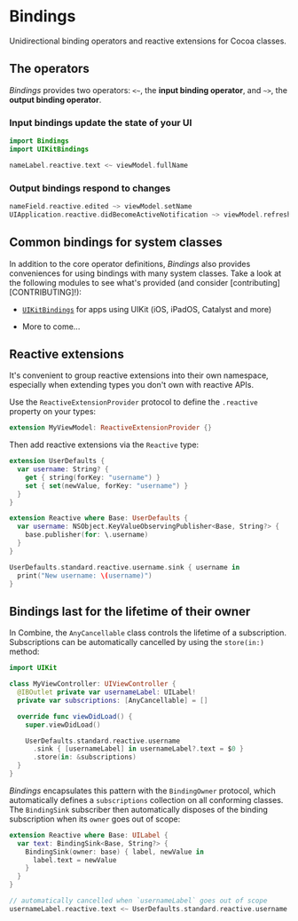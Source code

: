 # Bindings

Unidirectional binding operators and reactive extensions for Cocoa
classes.

## The operators

*Bindings* provides two operators: `<~`, the **input binding operator**, and
`~>`, the **output binding operator**.

### Input bindings update the state of your UI

```swift
import Bindings
import UIKitBindings

nameLabel.reactive.text <~ viewModel.fullName
```

### Output bindings respond to changes

```swift
nameField.reactive.edited ~> viewModel.setName
UIApplication.reactive.didBecomeActiveNotification ~> viewModel.refresh
```

## Common bindings for system classes

In addition to the core operator definitions, *Bindings* also provides
conveniences for using bindings with many system classes. Take a look at the
following modules to see what's provided (and consider
[contributing][CONTRIBUTING]!):

- [`UIKitBindings`][uikit] for apps using UIKit (iOS, iPadOS, Catalyst and more)
- More to come...

  [uikit]: /Sources/UIKitBindings

## Reactive extensions

It's convenient to group reactive extensions into their own namespace,
especially when extending types you don't own with reactive APIs.

Use the `ReactiveExtensionProvider` protocol to define the `.reactive` property
on your types:

```swift
extension MyViewModel: ReactiveExtensionProvider {}
```

Then add reactive extensions via the `Reactive` type:

```swift
extension UserDefaults {
  var username: String? {
    get { string(forKey: "username") }
    set { set(newValue, forKey: "username") }
  }
}

extension Reactive where Base: UserDefaults {
  var username: NSObject.KeyValueObservingPublisher<Base, String?> {
    base.publisher(for: \.username)
  }
}

UserDefaults.standard.reactive.username.sink { username in
  print("New username: \(username)")
}
```

## Bindings last for the lifetime of their owner

In Combine, the `AnyCancellable` class controls the lifetime of a subscription.
Subscriptions can be automatically cancelled by using the `store(in:)` method:

```swift
import UIKit

class MyViewController: UIViewController {
  @IBOutlet private var usernameLabel: UILabel!
  private var subscriptions: [AnyCancellable] = []

  override func viewDidLoad() {
    super.viewDidLoad()

    UserDefaults.standard.reactive.username
      .sink { [usernameLabel] in usernameLabel?.text = $0 }
      .store(in: &subscriptions)
  }
}
```

_Bindings_ encapsulates this pattern with the `BindingOwner` protocol, which
automatically defines a `subscriptions` collection on all conforming classes.
The `BindingSink` subscriber then automatically disposes of the binding
subscription when its `owner` goes out of scope:

```swift
extension Reactive where Base: UILabel {
  var text: BindingSink<Base, String?> {
    BindingSink(owner: base) { label, newValue in
      label.text = newValue
    }
  }
}

// automatically cancelled when `usernameLabel` goes out of scope
usernameLabel.reactive.text <~ UserDefaults.standard.reactive.username
```
